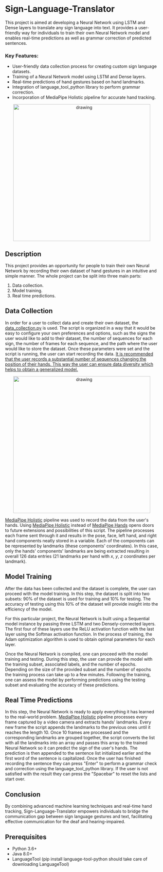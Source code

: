 # Sign-Language-Translator

This project is aimed at developing a Neural Network using LSTM and Dense layers to translate any sign language into text. It provides a user-friendly way for individuals to train their own Neural Network model and enables real-time predictions as well as grammar correction of predicted sentences. 

### Key Features:
* User-friendly data collection process for creating custom sign language datasets.
* Training of a Neural Network model using LSTM and Dense layers.
* Real-time predictions of hand gestures based on hand landmarks.
* Integration of language_tool_python library to perform grammar correction.
* Incorporation of MediaPipe Holistic pipeline for accurate hand tracking.

<p align="center"> <img src="img/1_1.gif" alt="drawing" width="450"/> </p>


## Description

This project provides an opportunity for people to train their own Neural Network by recording their own dataset of hand gestures in an intuitive and simple manner.
The whole project can be split into three main parts:
1. Data collection.
2. Model training.
3. Real time predictions.

## Data Collection

In order for a user to collect data and create their own dataset, the [data_collection.py](https://github.com/dgovor/Sign-Language-Translator/blob/main/data_collection.py) is used. The script is organized in a way that it would be easy to configure your own preferences and options, such as the signs the user would like to add to their dataset, the number of sequences for each sign, the number of frames for each sequence, and the path where the user would like to store the dataset. Once these parameters were set and the script is running, the user can start recording the data. <ins>It is recommended that the user records a substantial number of sequences changing the position of their hands. This way the user can ensure data diversity which helps to obtain a generalized model.</ins>

<p align="center"> <img src="img/1_2.gif" alt="drawing" width="450"/> </p>

[MediaPipe Holistic](https://google.github.io/mediapipe/solutions/holistic) pipeline was used to record the data from the user's hands. Using [MediaPipe Holistic](https://google.github.io/mediapipe/solutions/holistic) instead of [MediaPipe Hands](https://google.github.io/mediapipe/solutions/hands) opens doors to future extensions and possibilities of this script. The pipeline processes each frame sent through it and results in the pose, face, left hand, and right hand components neatly stored in a variable. Each of the components can be represented by landmarks (these components' coordinates). In this case, only the hands' components' landmarks are being extracted resulting in overall 126 data entries (21 landmarks per hand with _x_, _y_, _z_ coordinates per landmark).

## Model Training

After the data has been collected and the dataset is complete, the user can proceed with the model training. In this step, the dataset is split into two subsets: 90% of the dataset is used for training and 10% for testing. The accuracy of testing using this 10% of the dataset will provide insight into the efficiency of the model.

For this particular project, the Neural Network is built using a Sequential model instance by passing three LSTM and two Densely-connected layers. The first four of these layers use the ReLU activation function with the last layer using the Softmax activation function. In the process of training, the Adam optimization algorithm is used to obtain optimal parameters for each layer.

Once the Neural Network is compiled, one can proceed with the model training and testing. During this step, the user can provide the model with the training subset, associated labels, and the number of epochs. Depending on the size of the provided subset and the number of epochs the training process can take up to a few minutes. Following the training, one can assess the model by performing predictions using the testing subset and evaluating the accuracy of these predictions.

## Real Time Predictions

In this step, the Neural Network is ready to apply everything it has learned to the real-world problem. [MediaPipe Holistic](https://google.github.io/mediapipe/solutions/holistic) pipeline processes every frame captured by a video camera and extracts hands' landmarks. Every new frame the script appends the landmarks to the previous ones until it reaches the length 10. Once 10 frames are processed and the corresponding landmarks are grouped together, the script converts the list with all the landmarks into an array and passes this array to the trained Neural Network so it can predict the sign of the user's hands. The prediction is then appended to the sentence list initialized earlier and the first word of the sentence is capitalized. Once the user has finished recording the sentence they can press "Enter" to perform a grammar check and correction using the language_tool_python library. If the user is not satisfied with the result they can press the "Spacebar" to reset the lists and start over.

## Conclusion

By combining advanced machine learning techniques and real-time hand tracking, Sign-Language-Translator empowers individuals to bridge the communication gap between sign language gestures and text, facilitating effective communication for the deaf and hearing-impaired.

## Prerequisites
* Python 3.6+
* Java 8.0+
* LanguageTool (pip install language-tool-python should take care of downloading LanguageTool)
